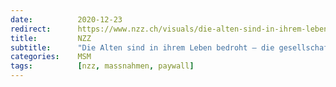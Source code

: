 ```yaml
---
date:          2020-12-23
redirect:      https://www.nzz.ch/visuals/die-alten-sind-in-ihrem-leben-bedroht-die-gesellschaftlichen-folgen-tragen-vor-allem-die-juengeren-ld.1592659
title:         NZZ
subtitle:      "Die Alten sind in ihrem Leben bedroht – die gesellschaftlichen Folgen tragen vor allem die Jungen"
categories:    MSM
tags:          [nzz, massnahmen, paywall]
---
```

